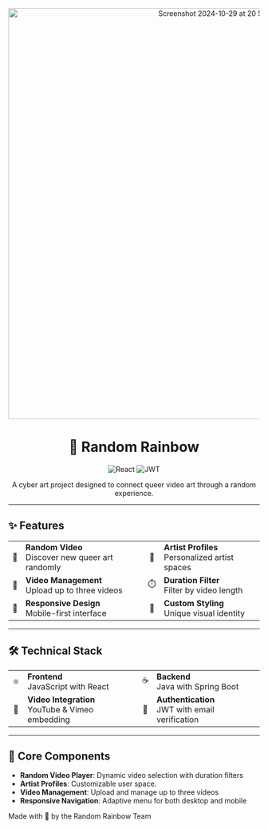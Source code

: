 

<div align="center">


<img width="823" alt="Screenshot 2024-10-29 at 20 57 09" src="https://github.com/user-attachments/assets/1b3aec01-a339-4dec-827e-7eed83c08d1a">
  <h1>🌈 Random Rainbow</h1>
  
  <p>
    <img src="https://img.shields.io/badge/React-18-blue?style=for-the-badge&logo=react" alt="React">
    <img src="https://img.shields.io/badge/JWT-Authentication-purple?style=for-the-badge&logo=jsonwebtokens" alt="JWT">
  </p>
  
  <p>A cyber art project designed to connect queer video art through a random experience.</p>
</div>

---

## ✨ Features

<div align="center">
  <table>
    <tr>
      <td align="center">🎲</td>
      <td><strong>Random Video</strong><br/>Discover new queer art randomly</td>
      <td align="center">👤</td>
      <td><strong>Artist Profiles</strong><br/>Personalized artist spaces</td>
    </tr>
    <tr>
      <td align="center">🎥</td>
      <td><strong>Video Management</strong><br/>Upload up to three videos</td>
      <td align="center">⏱️</td>
      <td><strong>Duration Filter</strong><br/>Filter by video length</td>
    </tr>
    <tr>
      <td align="center">📱</td>
      <td><strong>Responsive Design</strong><br/>Mobile-first interface</td>
      <td align="center">🎨</td>
      <td><strong>Custom Styling</strong><br/>Unique visual identity</td>
    </tr>
  </table>
</div>

---

## 🛠️ Technical Stack

<div align="center">
  <table>
    <tr>
      <td align="center">⚛️</td>
      <td><strong>Frontend</strong><br/>JavaScript with React</td>
      <td align="center">☕</td>
      <td><strong>Backend</strong><br/>Java with Spring Boot</td>
    </tr>
    <tr>
      <td align="center">🎥</td>
      <td><strong>Video Integration</strong><br/>YouTube & Vimeo embedding</td>
      <td align="center">🔐</td>
      <td><strong>Authentication</strong><br/>JWT with email verification</td>
    </tr>
  </table>
</div>

---

## 🎯 Core Components

- **Random Video Player**: Dynamic video selection with duration filters
- **Artist Profiles**: Customizable user space.
- **Video Management**: Upload and manage up to three videos
- **Responsive Navigation**: Adaptive menu for both desktop and mobile

Made with 💖 by the Random Rainbow Team

